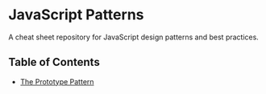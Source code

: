 # JavaScript Patterns #

A cheat sheet repository for JavaScript design patterns and best practices.

## Table of Contents ##
* [The Prototype Pattern](../master/prototype/README.md)
